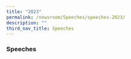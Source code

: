 ```yaml
---
title: "2023"
permalink: /newsroom/Speeches/speeches-2023/
description: ""
third_nav_title: Speeches
---
```

### Speeches

